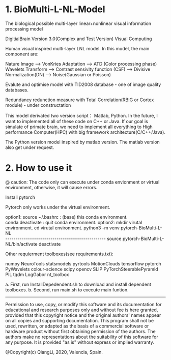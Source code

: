 # 1. BioMulti-L-NL-Model

The biological possible multi-layer linear+nonlinear visual information processing model

DigitialBrain Version 3.0(Complex and Test Version)
Visual Computing

Human visual inspired multi-layer LNL model. In this model, the main 
component are:

Nature Image --> VonKries Adaptation --> ATD  (Color processing phase)
Wavelets Transform --> Contrast sensivity function (CSF) --> Divisive
Normalization(DN)  --> Noise(Gaussian or Poisson)

Evalute and optimise model with TID2008 database -  one of image quality databases.

Redundancy redunction measure with Total Correlation(RBIG or Cortex module) - under constructation

This model derivated two version script： Matlab, Python. In the future, I
want to implemented all of these code on C++ or Java. If our goal is 
simulate of primate brain, we need to implement all everything to High 
performance Computer(HPC) with big framework architecture(C/C++/Java).
 

The Python version model inspired by matlab version. The matlab version also
get under request.


# 2. How to use it

@ caution: The code only can execute under conda envionment or virtual environment, otherwise,
it will cause errors.

Install pytorch
 
Pytorch only works under the virtual environment.

   option1: source ~/.bashrc : (base) this conda environment.  
            conda deactivate : quit conda environment. 
   option2: mkdir virutal environment.
            cd virutal environment.
            python3 -m venv pytorch-BioMulti-L-NL  
            -------------------------------------------------
            source pytorch-BioMulti-L-NL/bin/activate
            deactivate 

Other requierment toolboxes(see requirements.txt):

numpy
NeuroTools
statsmodels
pyrtools
MotionClouds
tensorflow
pytorch
PyWavelets
colour-science
scipy
opencv
SLIP
PyTorchSteerablePyramid
PIL
tqdm
LogGabor
nt_toolbox


a. First, run InstallDepedendent.sh to download and install dependent toolboxes.
b. Second, run main.sh to execute main funtion.

----------------------------------------------------------------------
Permission to use, copy, or modify this software and its documentation
for educational and research purposes only and without fee is here
granted, provided that this copyright notice and the original authors'
names appear on all copies and supporting documentation. This program
shall not be used, rewritten, or adapted as the basis of a commercial
software or hardware product without first obtaining permission of the
authors. The authors make no representations about the suitability of
this software for any purpose. It is provided "as is" without express
or implied warranty.

@Copyright(c) QiangLi, 2020, Valencia, Spain.